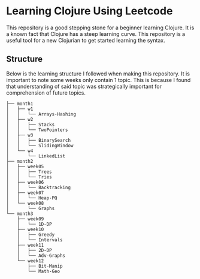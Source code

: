 # Learning Clojure Using Leetcode

This repository is a good stepping stone for a beginner learning Clojure. It is
a known fact that Clojure has a steep learning curve. This repository is a
useful tool for a new Clojurian to get started learning the syntax.

## Structure

Below is the learning structure I followed when making this repository. It is
important to note some weeks only contain 1 topic. This is because I found
that understanding of said topic was strategically important for comprehension
of future topics.

```
├── month1
│   ├── w1
│   │   └── Arrays-Hashing
│   ├── w2
│   │   ├── Stacks
│   │   └── TwoPointers
│   ├── w3
│   │   ├── BinarySearch
│   │   └── SlidingWindow
│   └── w4
│       └── LinkedList
├── month2
│   ├── week05
│   │   ├── Trees
│   │   └── Tries
│   ├── week06
│   │   └── Backtracking
│   ├── week07
│   │   └── Heap-PQ
│   └── week08
│       └── Graphs
└── month3
    ├── week09
    │   └── 1D-DP
    ├── week10
    │   ├── Greedy
    │   └── Intervals
    ├── week11
    │   ├── 2D-DP
    │   └── Adv-Graphs
    └── week12
        ├── Bit-Manip
        └── Math-Geo
```
